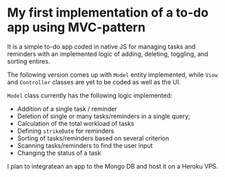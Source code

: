 # My first implementation of a to-do app using MVC-pattern

It is a simple to-do app coded in native JS for managing tasks and reminders with an implemented logic of adding, deleting, toggling, and sorting entires. 

The following version comes up with `Model` entity implemented, while `View` and `Controller` classes are yet to be coded as well as the UI.

`Model` class currently has the following logic implemented:

- Addition of a single task / reminder
- Deletion of single or many tasks/reminders in a single query;
- Calculation of the total workload of tasks
- Defining `strikeDate` for reminders
- Sorting of tasks/reminders based on several criterion
- Scanning tasks/reminders to find the user input
- Changing the status of a task

I plan to integratean an app to the Mongo DB and host it on a Heroku VPS.

